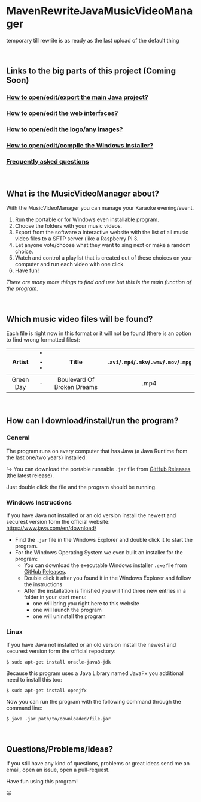 # MavenRewriteJavaMusicVideoManager
temporary till rewrite is as ready as the last upload of the default thing

<br>

## Links to the big parts of this project (Coming Soon)

### [How to open/edit/export the main Java project?](Documentation/HOW_TO_JAVA.md)

### [How to open/edit the web interfaces?](Documentation/HOW_TO_WEB.md)

### [How to open/edit the logo/any images?](Documentation/HOW_TO_IMAGES.md)

### [How to open/edit/compile the Windows installer?](Documentation/HOW_TO_NSIS.md)

### [Frequently asked questions](Documentation/FAQ.md)

<br>

## What is the MusicVideoManager about?

With the MusicVideoManager you can manage your Karaoke evening/event.

1. Run the portable or for Windows even installable program.
2. Choose the folders with your music videos.
3. Export from the software a interactive website with the list of all music video files to a SFTP server (like a Raspberry Pi 3.
4. Let anyone vote/choose what they want to sing next or make a random choice.
5. Watch and control a playlist that is created out of these choices on your computer and run each video with one click.
6. Have fun!

*There are many more things to find and use but this is the main function of the program.*

<br>

## Which music video files will be found?

Each file is right now in this format or it will not be found (there is an option to find wrong formatted files):

|  Artist   | " - " |           Title            | `.avi`/`.mp4`/`.mkv`/`.wmv`/`.mov`/`.mpg` |
| :-------: | :---: | :------------------------: | :--------------------------------------: |
| Green Day |   -   | Boulevard Of Broken Dreams |                   .mp4                   |

<br>

## How can I download/install/run the program?

### General

The program runs on every computer that has Java (a Java Runtime from the last one/two years) installed:

:arrow_right_hook: You can download the portable runnable `.jar` file from [GitHub Releases](https://github.com/AnonymerNiklasistanonym/KaraokeMusicVideoManager/releases) (the latest release).

Just double click the file and the program should be running.

### Windows Instructions

If you have Java not installed or an old version install the newest and securest version form the official website: https://www.java.com/en/download/

* Find the `.jar` file in the Windows Explorer and double click it to start the program.
* For the Windows Operating System we even built an installer for the program:
  * You can download the executable Windows installer `.exe` file from [GitHub Releases](https://github.com/AnonymerNiklasistanonym/KaraokeMusicVideoManager/releases).
  * Double click it after you found it in the Windows Explorer and follow the instructions
  * After the installation is finished you will find three new entries in a folder in your start menu:
    * one will bring you right here to this website
    * one will launch the program
    * one will uninstall the program

### Linux

If you have Java not installed or an old version install the newest and securest version form the official repository:

```
$ sudo apt-get install oracle-java8-jdk
```

Because this program uses a Java Library named JavaFx you additional need to install this too:

 ```
$ sudo apt-get install openjfx
 ```

Now you can run the program with the following command through the command line:

```
$ java -jar path/to/downloaded/file.jar
```

<br>

## Questions/Problems/Ideas?

If you still have any kind of questions, problems or great ideas send me an email, open an issue, open a pull-request.

Have fun using this program!

 :smiley:
